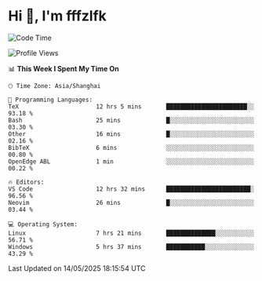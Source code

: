 # Hi 👋, I'm fffzlfk

<!--START_SECTION:waka-->
![Code Time](http://img.shields.io/badge/Code%20Time-1%2C306%20hrs%2049%20mins-blue)

![Profile Views](http://img.shields.io/badge/Profile%20Views-0-blue)

📊 **This Week I Spent My Time On** 

```text
🕑︎ Time Zone: Asia/Shanghai

💬 Programming Languages: 
TeX                      12 hrs 5 mins       ███████████████████████░░   93.18 % 
Bash                     25 mins             █░░░░░░░░░░░░░░░░░░░░░░░░   03.30 % 
Other                    16 mins             █░░░░░░░░░░░░░░░░░░░░░░░░   02.16 % 
BibTeX                   6 mins              ░░░░░░░░░░░░░░░░░░░░░░░░░   00.80 % 
OpenEdge ABL             1 min               ░░░░░░░░░░░░░░░░░░░░░░░░░   00.22 % 

🔥 Editors: 
VS Code                  12 hrs 32 mins      ████████████████████████░   96.56 % 
Neovim                   26 mins             █░░░░░░░░░░░░░░░░░░░░░░░░   03.44 % 

💻 Operating System: 
Linux                    7 hrs 21 mins       ██████████████░░░░░░░░░░░   56.71 % 
Windows                  5 hrs 37 mins       ███████████░░░░░░░░░░░░░░   43.29 % 
```


 Last Updated on 14/05/2025 18:15:54 UTC
<!--END_SECTION:waka-->
